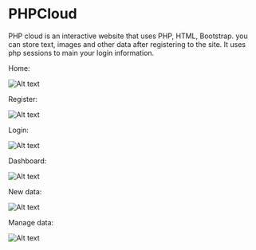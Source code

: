 # PHPCloud
PHP cloud is an interactive website that uses PHP, HTML, Bootstrap. 
you can store text, images and other data after registering to the site.
It uses php sessions to main your login information.

Home:

![Alt text]("https://github.com/sanket082/PHPCloud/blob/master/1.PNG")

Register:

![Alt text]("https://github.com/sanket082/PHPCloud/blob/master/2.PNG")

Login:

![Alt text]("https://github.com/sanket082/PHPCloud/blob/master/3.PNG")

Dashboard:

![Alt text]("https://github.com/sanket082/PHPCloud/blob/master/4.PNG")

New data:

![Alt text]("https://github.com/sanket082/PHPCloud/blob/master/5.PNG")

Manage data:

![Alt text]("https://github.com/sanket082/PHPCloud/blob/master/6.PNG")
